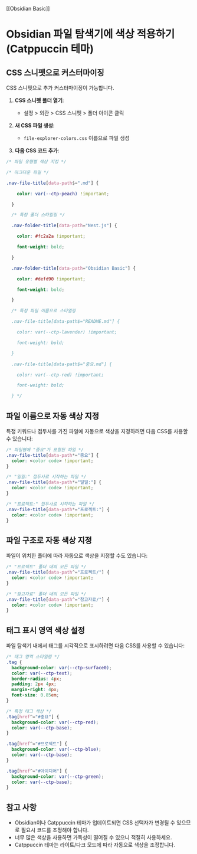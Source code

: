 [[Obsidian Basic]]
# Obsidian 파일 탐색기에 색상 적용하기 (Catppuccin 테마)

## CSS 스니펫으로 커스터마이징

CSS 스니펫으로 추가 커스터마이징이 가능합니다.

1. **CSS 스니펫 폴더 열기**:
    - 설정 > 외관 > CSS 스니펫 > 폴더 아이콘 클릭

2. **새 CSS 파일 생성**:
    - `file-explorer-colors.css` 이름으로 파일 생성

3. **다음 CSS 코드 추가**:
    

```css
/* 파일 유형별 색상 지정 */

/* 마크다운 파일 */

.nav-file-title[data-path$=".md"] {

    color: var(--ctp-peach) !important;

  }

  /* 특정 폴더 스타일링 */

  .nav-folder-title[data-path="Nest.js"] {

    color: #fc2a2a !important;

    font-weight: bold;

  }

  .nav-folder-title[data-path="Obsidian Basic"] {

    color: #defd90 !important;

    font-weight: bold;

  }

  /* 특정 파일 이름으로 스타일링

  .nav-file-title[data-path$="README.md"] {

    color: var(--ctp-lavender) !important;

    font-weight: bold;

  }

  .nav-file-title[data-path$="중요.md"] {

    color: var(--ctp-red) !important;

    font-weight: bold;

  } */
```

## 파일 이름으로 자동 색상 지정

특정 키워드나 접두사를 가진 파일에 자동으로 색상을 지정하려면 다음 CSS를 사용할 수 있습니다:

```css
/* 파일명에 "중요"가 포함된 파일 */
.nav-file-title[data-path*="중요"] {
  color: <color code> !important;
}

/* "일일:" 접두사로 시작하는 파일 */
.nav-file-title[data-path*="일일:"] {
  color: <color code> !important;
}

/* "프로젝트:" 접두사로 시작하는 파일 */
.nav-file-title[data-path*="프로젝트:"] {
  color: <color code> !important;
}
```

## 파일 구조로 자동 색상 지정

파일이 위치한 폴더에 따라 자동으로 색상을 지정할 수도 있습니다:

```css
/* "프로젝트" 폴더 내의 모든 파일 */
.nav-file-title[data-path^="프로젝트/"] {
  color: <color code> !important;
}

/* "참고자료" 폴더 내의 모든 파일 */
.nav-file-title[data-path^="참고자료/"] {
  color: <color code> !important;
}
```

## 태그 표시 영역 색상 설정

파일 탐색기 내에서 태그를 시각적으로 표시하려면 다음 CSS를 사용할 수 있습니다:

```css
/* 태그 영역 스타일링 */
.tag {
  background-color: var(--ctp-surface0);
  color: var(--ctp-text);
  border-radius: 4px;
  padding: 2px 4px;
  margin-right: 4px;
  font-size: 0.85em;
}

/* 특정 태그 색상 */
.tag[href^="#중요"] {
  background-color: var(--ctp-red);
  color: var(--ctp-base);
}

.tag[href^="#프로젝트"] {
  background-color: var(--ctp-blue);
  color: var(--ctp-base);
}

.tag[href^="#아이디어"] {
  background-color: var(--ctp-green);
  color: var(--ctp-base);
}
```

## 참고 사항

- Obsidian이나 Catppuccin 테마가 업데이트되면 CSS 선택자가 변경될 수 있으므로 필요시 코드를 조정해야 합니다.
- 너무 많은 색상을 사용하면 가독성이 떨어질 수 있으니 적절히 사용하세요.
- Catppuccin 테마는 라이트/다크 모드에 따라 자동으로 색상을 조정합니다.
